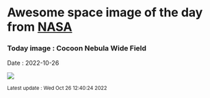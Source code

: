 
# Awesome space image of the day from [NASA](https://api.nasa.gov/)

### Today image : Cocoon Nebula Wide Field
Date : 2022-10-26

![](https://apod.nasa.gov/apod/image/2210/CocoonWide_Ermolli_960.jpg)

<small>Latest update : Wed Oct 26 12:40:24 2022</small>
        